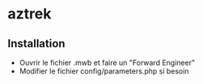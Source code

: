 # aztrek

## Installation

- Ouvrir le fichier .mwb et faire un "Forward Engineer"
- Modifier le fichier config/parameters.php si besoin 